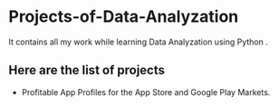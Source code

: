 # Projects-of-Data-Analyzation
It contains all my work while learning Data Analyzation using Python .
## Here are the list of projects
<ul>
  <li> Profitable App Profiles for the App Store and Google Play Markets.</li>
</ul>
